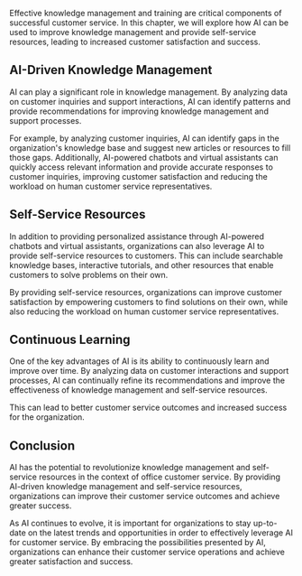 
Effective knowledge management and training are critical components of successful customer service. In this chapter, we will explore how AI can be used to improve knowledge management and provide self-service resources, leading to increased customer satisfaction and success.

AI-Driven Knowledge Management
------------------------------

AI can play a significant role in knowledge management. By analyzing data on customer inquiries and support interactions, AI can identify patterns and provide recommendations for improving knowledge management and support processes.

For example, by analyzing customer inquiries, AI can identify gaps in the organization's knowledge base and suggest new articles or resources to fill those gaps. Additionally, AI-powered chatbots and virtual assistants can quickly access relevant information and provide accurate responses to customer inquiries, improving customer satisfaction and reducing the workload on human customer service representatives.

Self-Service Resources
----------------------

In addition to providing personalized assistance through AI-powered chatbots and virtual assistants, organizations can also leverage AI to provide self-service resources to customers. This can include searchable knowledge bases, interactive tutorials, and other resources that enable customers to solve problems on their own.

By providing self-service resources, organizations can improve customer satisfaction by empowering customers to find solutions on their own, while also reducing the workload on human customer service representatives.

Continuous Learning
-------------------

One of the key advantages of AI is its ability to continuously learn and improve over time. By analyzing data on customer interactions and support processes, AI can continually refine its recommendations and improve the effectiveness of knowledge management and self-service resources.

This can lead to better customer service outcomes and increased success for the organization.

Conclusion
----------

AI has the potential to revolutionize knowledge management and self-service resources in the context of office customer service. By providing AI-driven knowledge management and self-service resources, organizations can improve their customer service outcomes and achieve greater success.

As AI continues to evolve, it is important for organizations to stay up-to-date on the latest trends and opportunities in order to effectively leverage AI for customer service. By embracing the possibilities presented by AI, organizations can enhance their customer service operations and achieve greater satisfaction and success.
